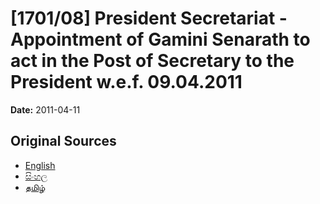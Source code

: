 # [1701/08] President Secretariat - Appointment of Gamini Senarath to act in the Post of Secretary to the President w.e.f. 09.04.2011

**Date:** 2011-04-11

## Original Sources

- [English](https://documents.gov.lk/view/extra-gazettes/2011/4/1701-08_E.pdf)
- [සිංහල](https://documents.gov.lk/view/extra-gazettes/2011/4/1701-08_S.pdf)
- [தமிழ்](https://documents.gov.lk/view/extra-gazettes/2011/4/1701-08_T.pdf)
